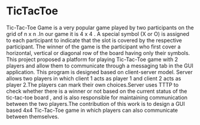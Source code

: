 # TicTacToe
Tic-Tac-Toe Game is a very popular game played by two participants on the grid of
n x n .In our game it is 4 x 4 . A special symbol (X or O) is assigned to each participant to indicate that the slot is covered by the respective participant. The winner of the game is the participant who first cover a horizontal, vertical or diagonal row of the board having only their symbols. This project proposed a platform for playing Tic-Tac-Toe game with 2 players and allow them to communicate through a messaging tab in the GUI application. This program is designed based on client-server model. Server allows two players in which client 1 acts as player 1 and client 2 acts as player 2.The players can mark their own choices.Server uses TTTP to check whether there is a winner or not based on the current status of the tic-tac-toe board , and is also responsible for maintaining communication between the two players.The contribution of this work is to design a GUI based 4x4 Tic-Tac-Toe game in which players can also communicate between themselves.  
